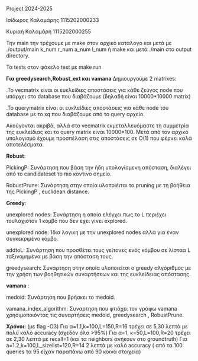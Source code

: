 Project 2024-2025 

Ισίδωρος Καλαμάρης 1115202000233

Κυριαή Καλαμάρη 1115202000255

Την main την τρέχουμε με make στον αρχικό κατάλογο  και μετά με ./output/main k_num r_num a_num l_num ή make και μετά ./main στο output directory.

Τα tests στον φάκελο test με make run 

**Για greedysearch,Robust_ext και vamana**
Δημιουργούμε 2 matrixes:

.Το vecmatrix είναι οι ευκλείδιες αποστάσεις για κάθε ζεύγος node που υπάρχει στο database που διαβάζουμε (δηλαδή είναι 10000*10000 matrix) 

.Το querymatrix είναι οι ευκλείδιες αποστάσεις για κάθε node του database με το xq που διαβάζουμε από το query αρχείο.


Ακούγονται ακριβά, αλλά στο vecmatrix εκμεταλλευόμαστε τη συμμετρία της ευκλείδιας και το query matrix είναι 10000*100. Μετά από τον αρχικό υπολογισμό έχουμε προσπέλαση στις αποστάσεις σε O(1) που φέρνει καλά αποτελέσματα.
 

**Robust**: 

PickingP: Συνάρτηση που βάση την ήδη υπολογίσμενη απόσταση, διαλέγει από το candidateset το πιο κοντινο σημείο.

RobustPrune: Συνάρτηση στην οποία υλοποιέιται το pruning με τη βοήθεια της PickingP , euclidean distance.

**Greedy**:

unexplored nodes: Συνάρτηση η οποία ελέγχει πως το L περιέχει τουλάχιστον 1 κόμβο που δεν εχει γίνει explored.

unexplored node: Ίδια λογικη με την unexplored nodes αλλά για έναν συγκεκριμένο κόμβο.

addtoL: Συνάρτηση που προσθέτει τους γείτονες ενός κόμβου σε λίσταα L ταξινομημένα με βάση την απόσταση τους.

greedysearch: Συνάρτηση στην οποία υλοποιείται ο greedy αλγόριθμος με την χρήση των βοηθητικών συναρτήσεων και της ευκλείδειας απόστασης.

**vamana** :

medoid: Συνάρτηση που βρήσκει το medoid. 

vamana_index_algorithm: Συναρτηση που φτιάχει τον γράφω vamana χρησιμοποιόντας τις συναρτήσεις medoid, greedysearch , RobustPrune.


**Χρόνοι:** (με flag -O3)
Για α=1.1,k=100,L=150,R=16 τρέχει σε 5,30 λεπτά με πολύ καλό accuracy (σχεδόν όλα >95%)
Για α=1, κ=50,L=100,R=20 τρέχει σε 2,30 λεπτά με recall=1 (και τα neighbors ανήκουν στο groundtruth)
Για a=1.2,k=100,L_sizelist=120,R=14  2 λεπτά με καλό accuracy ( από τα 100 queries τα 95 είχαν παραπάνω από 90 κοινά στοιχεία)


